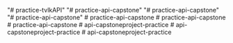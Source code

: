 "# practice-tvlkAPI" 
"# practice-api-capstone" 
"# practice-api-capstone" 
"# practice-api-capstone" 
#   p r a c t i c e - a p i - c a p s t o n e  
 #   p r a c t i c e - a p i - c a p s t o n e  
 #   p r a c t i c e - a p i - c a p s t o n e  
 #   a p i - c a p s t o n e p r o j e c t - p r a c t i c e  
 #   a p i - c a p s t o n e p r o j e c t - p r a c t i c e  
 #   a p i - c a p s t o n e p r o j e c t - p r a c t i c e  
 